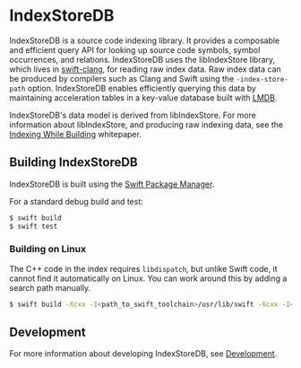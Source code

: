 # IndexStoreDB

IndexStoreDB is a source code indexing library. It provides a composable and efficient query API for looking up source code symbols, symbol occurrences, and relations. IndexStoreDB uses the libIndexStore library, which lives in [swift-clang](https://github.com/apple/swift-clang), for reading raw index data. Raw index data can be produced by compilers such as Clang and Swift using the `-index-store-path` option. IndexStoreDB enables efficiently querying this data by maintaining acceleration tables in a key-value database built with [LMDB](http://www.lmdb.tech/).

IndexStoreDB's data model is derived from libIndexStore. For more information about libIndexStore, and producing raw indexing data, see the [Indexing While Building](https://docs.google.com/document/d/1cH2sTpgSnJZCkZtJl1aY-rzy4uGPcrI-6RrUpdATO2Q/) whitepaper.

## Building IndexStoreDB

IndexStoreDB is built using the [Swift Package Manager](https://github.com/apple/swift-package-manager).

For a standard debug build and test:

```sh
$ swift build
$ swift test
```

### Building on Linux

The C++ code in the index requires `libdispatch`, but unlike Swift code, it cannot find it automatically on Linux. You can work around this by adding a search path manually.

```sh
$ swift build -Xcxx -I<path_to_swift_toolchain>/usr/lib/swift -Xcxx -I<path_to_swift_toolchain>/usr/lib/swift/Block
```

## Development

For more information about developing IndexStoreDB, see [Development](Documentation/Development.md).
